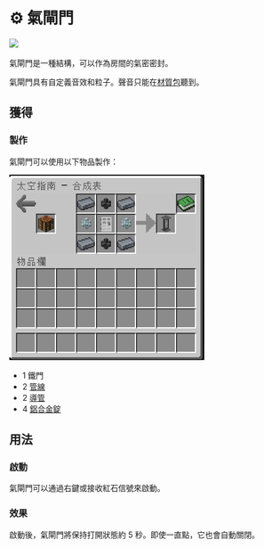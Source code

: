 # ⚙ 氣閘門

![](https://camo.githubusercontent.com/25b72d9bee8b69c42a9fbf59b15056c499445a3cef75d47da51e6db1b74b122b/68747470733a2f2f692e696d6775722e636f6d2f776537395949672e676966)

氣閘門是一種結構，可以作為房間的氣密密封。

氣閘門具有自定義音效和粒子。聲音只能在[材質包](../space/resource-pack.md)聽到。

## 獲得

### 製作

氣閘門可以使用以下物品製作：

![](<../.gitbook/assets/image (220).png>)

* 1 鐵門
* 2 [管線](Pipe.md)
* 2 [導管](Conduit.md)
* 4 [鋁合金錠](aluminium-alloy-ingot.md)

## 用法

### 啟動

氣閘門可以通過右鍵或接收紅石信號來啟動。

### 效果

啟動後，氣閘門將保持打開狀態約 5 秒。即使一直點，它也會自動關閉。
